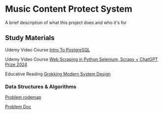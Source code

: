 
# Music Content Protect System

A brief description of what this project does and who it's for

## Study Materials
Udemy Video Course [Intro To PostgreSQL](https://iqbusiness.udemy.com/course/intro-to-postgresql-databases-with-pgadmin/learn/lecture/12154526#reviews) 

Udemy Video Course [Web Scraping in Python Selenium, Scrapy + ChatGPT Prize 2024](https://iqbusiness.udemy.com/course/web-scraping-course-in-python-bs4-selenium-and-scrapy/learn/lecture/27782682#overview)

Educative Reading [Grokking Modern System Design](https://www.educative.io/courses/grokking-modern-system-design-interview-for-engineers-managers)



### Data Structures & Algorithms
[Problem rodemap](https://neetcode.io/roadmap)

[Problem Doc](https://programmercarl.com/%E6%95%B0%E7%BB%84%E7%90%86%E8%AE%BA%E5%9F%BA%E7%A1%80.html)








